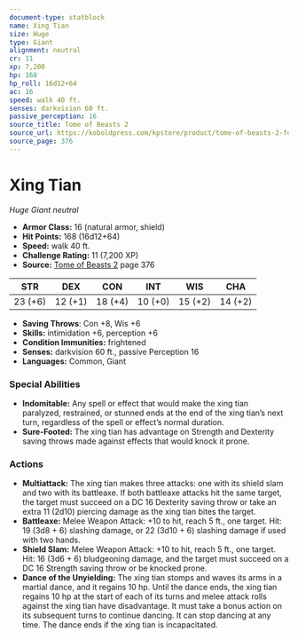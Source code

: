 ```yaml
---
document-type: statblock
name: Xing Tian
size: Huge
type: Giant
alignment: neutral
cr: 11
xp: 7,200
hp: 168
hp_roll: 16d12+64
ac: 16
speed: walk 40 ft.
senses: darkvision 60 ft. 
passive_perception: 16
source_title: Tome of Beasts 2
source_url: https://koboldpress.com/kpstore/product/tome-of-beasts-2-for-5th-edition
source_page: 376
---
```


# Xing Tian

*Huge* *Giant* *neutral*

- **Armor Class:** 16 (natural armor, shield)
- **Hit Points:** 168 (16d12+64)
- **Speed:** walk 40 ft.
- **Challenge Rating:** 11 (7,200 XP)
- **Source:** [Tome of Beasts 2](https://koboldpress.com/kpstore/product/tome-of-beasts-2-for-5th-edition) page 376

| STR | DEX | CON | INT | WIS | CHA |
| --- | --- | --- | --- | --- | --- |
| 23 (+6) | 12 (+1) | 18 (+4) | 10 (+0) | 15 (+2) | 14 (+2) |

- **Saving Throws**: Con +8, Wis +6
- **Skills:** intimidation +6, perception +6
- **Condition Immunities:** frightened
- **Senses:** darkvision 60 ft., passive Perception 16
- **Languages:** Common, Giant

### Special Abilities

- **Indomitable:** Any spell or effect that would make the xing tian paralyzed, restrained, or stunned ends at the end of the xing tian’s next turn, regardless of the spell or effect’s normal duration.
- **Sure-Footed:** The xing tian has advantage on Strength and Dexterity saving throws made against effects that would knock it prone.

### Actions

- **Multiattack:** The xing tian makes three attacks: one with its shield slam and two with its battleaxe. If both battleaxe attacks hit the same target, the target must succeed on a DC 16 Dexterity saving throw or take an extra 11 (2d10) piercing damage as the xing tian bites the target.
- **Battleaxe:** Melee Weapon Attack: +10 to hit, reach 5 ft., one target. Hit: 19 (3d8 + 6) slashing damage, or 22 (3d10 + 6) slashing damage if used with two hands.
- **Shield Slam:** Melee Weapon Attack: +10 to hit, reach 5 ft., one target. Hit: 16 (3d6 + 6) bludgeoning damage, and the target must succeed on a DC 16 Strength saving throw or be knocked prone.
- **Dance of the Unyielding:** The xing tian stomps and waves its arms in a martial dance, and it regains 10 hp. Until the dance ends, the xing tian regains 10 hp at the start of each of its turns and melee attack rolls against the xing tian have disadvantage. It must take a bonus action on its subsequent turns to continue dancing. It can stop dancing at any time. The dance ends if the xing tian is incapacitated.
